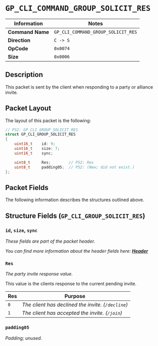 # `GP_CLI_COMMAND_GROUP_SOLICIT_RES`

| Information               | Notes |
|---                        |---    |
| **Command Name**          | `GP_CLI_COMMAND_GROUP_SOLICIT_RES` |
| **Direction**             | `C -> S` |
| **OpCode**                | `0x0074` |
| **Size**                  | `0x0006` |

## Description

This packet is sent by the client when responding to a party or alliance invite.

## Packet Layout

The layout of this packet is the following:

```cpp
// PS2: GP_CLI_GROUP_SOLICIT_RES
struct GP_CLI_GROUP_SOLICIT_RES
{
    uint16_t    id: 9;
    uint16_t    size: 7;
    uint16_t    sync;

    uint8_t     Res;        // PS2: Res
    uint8_t     padding05;  // PS2: (New; did not exist.)
};
```

## Packet Fields

The following information describes the structures outlined above.

## Structure Fields (`GP_CLI_GROUP_SOLICIT_RES`)

### `id`, `size`, `sync`

_These fields are part of the packet header._

_You can find more information about the header fields here: [**Header**](/world/HEADER.md)_

### `Res`

_The party invite response value._

This value is the clients response to the current pending invite.

| Res | Purpose |
| --- | --- |
| `0` | _The client has declined the invite. (`/decline`)_ |
| `1` | _The client has accepted the invite. (`/join`)_ |

### `padding05`

_Padding; unused._
